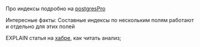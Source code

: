 Про индексы подробно на [postgresPro](https://postgrespro.ru/docs/postgresql/11/indexes)

Интересные факты: 
Составные индексы по нескольким полям работают и отдельно для этих полей 


EXPLAIN статья на [хабре](https://habr.com/ru/post/203320/), как читать анализ; 
